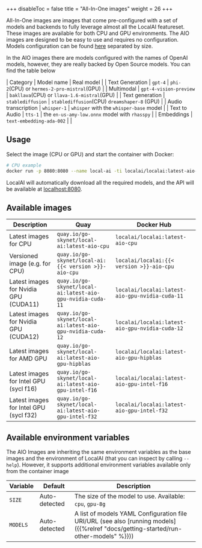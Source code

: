
+++
disableToc = false
title = "All-In-One images"
weight = 26
+++

All-In-One images are images that come pre-configured with a set of models and backends to fully leverage almost all the LocalAI featureset. These images are available for both CPU and GPU environments. The AIO images are designed to be easy to use and requires no configuration. Models configuration can be found [here](https://github.com/mudler/LocalAI/tree/master/aio) separated by size.

In the AIO images there are models configured with the names of OpenAI models, however, they are really backed by Open Source models. You can find the table below

| Category | Model name | Real model |
| Text Generation | `gpt-4` | `phi-2`(CPU) or `hermes-2-pro-mistral`(GPU) |
| Multimodal | `gpt-4-vision-preview` | `bakllava`(CPU) or `llava-1.6-mistral`(GPU) |
| Text generation | `stablediffusion` | `stablediffusion`(CPU) `dreamshaper-8` (GPU) |
| Audio transcription | `whisper-1` | `whisper` with the `whisper-base` model |
| Text to Audio | `tts-1` | the `en-us-amy-low.onnx` model with `rhasspy` |
| Embeddings | `text-embedding-ada-002` | | 

## Usage

Select the image (CPU or GPU) and start the container with Docker:

```bash
# CPU example
docker run -p 8080:8080 --name local-ai -ti localai/localai:latest-aio-cpu
```

LocalAI will automatically download all the required models, and the API will be available at [localhost:8080](http://localhost:8080/v1/models).

## Available images

| Description | Quay | Docker Hub                                   |
| --- | --- |-----------------------------------------------|
| Latest images for CPU | `quay.io/go-skynet/local-ai:latest-aio-cpu` | `localai/localai:latest-aio-cpu`                      |
| Versioned image (e.g. for CPU) | `quay.io/go-skynet/local-ai:{{< version >}}-aio-cpu` | `localai/localai:{{< version >}}-aio-cpu`             |
| Latest images for Nvidia GPU (CUDA11) | `quay.io/go-skynet/local-ai:latest-aio-gpu-nvidia-cuda-11` | `localai/localai:latest-aio-gpu-nvidia-cuda-11`                      |
| Latest images for Nvidia GPU (CUDA12) | `quay.io/go-skynet/local-ai:latest-aio-gpu-nvidia-cuda-12` | `localai/localai:latest-aio-gpu-nvidia-cuda-12`                      |
| Latest images for AMD GPU | `quay.io/go-skynet/local-ai:latest-aio-gpu-hipblas` | `localai/localai:latest-aio-gpu-hipblas`                      |
| Latest images for Intel GPU (sycl f16) | `quay.io/go-skynet/local-ai:latest-aio-gpu-intel-f16` | `localai/localai:latest-aio-gpu-intel-f16`                      |
| Latest images for Intel GPU (sycl f32) | `quay.io/go-skynet/local-ai:latest-aio-gpu-intel-f32` | `localai/localai:latest-aio-gpu-intel-f32`                      |

## Available environment variables

The AIO Images are inheriting the same environment variables as the base images and the environment of LocalAI (that you can inspect by calling `--help`). However, it supports additional environment variables available only from the container image

| Variable | Default | Description |
| ---------------------| ------- | ----------- |
| `SIZE` | Auto-detected | The size of the model to use. Available: `cpu`, `gpu-8g` |
| `MODELS` | Auto-detected | A list of models YAML Configuration file URI/URL (see also [running models]({{%relref "docs/getting-started/run-other-models" %}})) |


